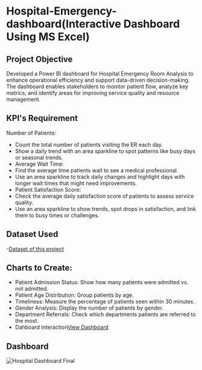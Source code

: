 # Hospital-Emergency-dashboard(Interactive Dashboard Using MS Excel)

## Project Objective
Developed a Power BI dashboard for Hospital Emergency Room Analysis to enhance operational efficiency and support data-driven decision-making. The dashboard enables stakeholders to monitor patient flow, analyze key metrics, and identify areas for improving service quality and resource management.
## KPI's Requirement 
Number of Patients:
 - Count the total number of patients visiting the ER each day.
 - Show a daily trend with an area sparkline to spot patterns like busy days or seasonal trends.
 - Average Wait Time:
 - Find the average time patients wait to see a medical professional.
- Use an area sparkline to track daily changes and highlight days with longer wait times that might need improvements.
- Patient Satisfaction Score:
- Check the average daily satisfaction score of patients to assess service quality.
- Use an area sparkline to show trends, spot drops in satisfaction, and link them to busy times or challenges.
## Dataset Used
-<a href= "https://github.com/Shagun-yadav/Hospital-Emergency-dashboard-/blob/main/Hospital%20Emergency%20Room%20Data.csv">Dataset of this project</a>
## Charts to Create:
-	Patient Admission Status: Show how many patients were admitted vs. not admitted.
-	Patient Age Distribution: Group patients by age.
  -	Timeliness: Measure the percentage of patients seen within 30 minutes.
-	Gender Analysis: Display the number of patients by gender. 
  -	Department Referrals: Check which departments patients are referred to the most.
- Dahboard Interaction<a href ="https://github.com/Shagun-yadav/Hospital-Emergency-dashboard-/blob/main/Hospital%20Dashboard%20Final%20.jpg">View Dashboard</a> 
## Dashboard 
![Hospital Dashboard Final ](https://github.com/user-attachments/assets/fc5ba100-8863-4c34-92df-68503657fffb)


